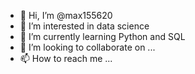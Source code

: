 - 👋 Hi, I’m @max155620
- 👀 I’m interested in data science
- 🌱 I’m currently learning Python and SQL
- 💞️ I’m looking to collaborate on ...
- 📫 How to reach me ...

<!---
max155620/max155620 is a ✨ special ✨ repository because its `README.md` (this file) appears on your GitHub profile.
You can click the Preview link to take a look at your changes.
--->
